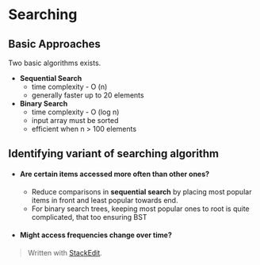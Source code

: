 # Searching

## Basic Approaches
Two basic algorithms exists.
 - **Sequential Search**
	 - time complexity - O (n)
	 - generally faster up to 20 elements
 - **Binary Search**
	 - time complexity - O (log n)
	 - input array must be sorted
	 - efficient when n > 100 elements

## Identifying variant of searching algorithm

 - #### Are certain items accessed more often than other ones?
	 - Reduce comparisons in **sequential search** by placing most popular items in front and least popular towards end.
	 - For binary search trees, keeping most popular ones to root is quite complicated, that too ensuring BST
 - #### Might access frequencies change over time?

> Written with [StackEdit](https://stackedit.io/).
<!--stackedit_data:
eyJoaXN0b3J5IjpbLTE3MTQ4NDc2NThdfQ==
-->